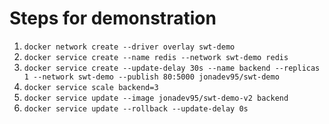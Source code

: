 # Steps for demonstration
1. `docker network create --driver overlay swt-demo`
2. `docker service create --name redis --network swt-demo redis`
3. `docker service create --update-delay 30s --name backend --replicas 1 --network swt-demo --publish 80:5000 jonadev95/swt-demo`
4. `docker service scale backend=3`
5. `docker service update --image jonadev95/swt-demo-v2 backend`
6. `docker service update --rollback --update-delay 0s`

